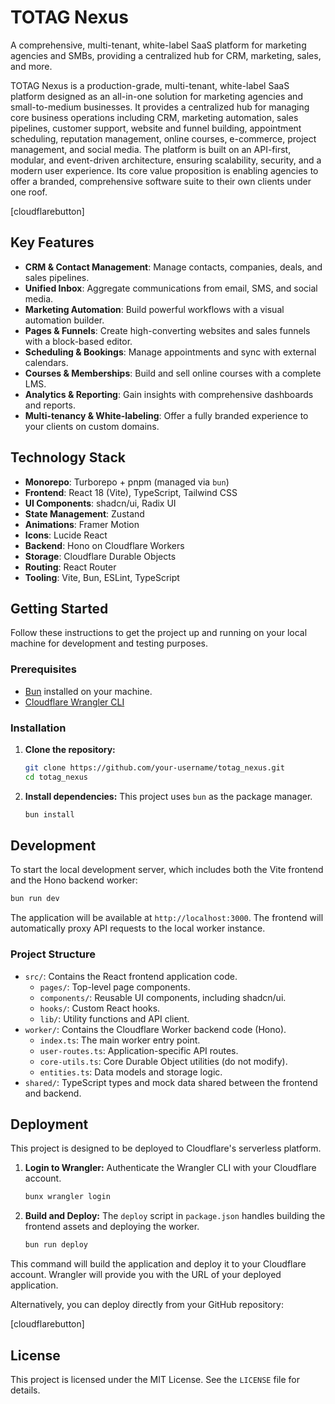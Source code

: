 # TOTAG Nexus

A comprehensive, multi-tenant, white-label SaaS platform for marketing agencies and SMBs, providing a centralized hub for CRM, marketing, sales, and more.

TOTAG Nexus is a production-grade, multi-tenant, white-label SaaS platform designed as an all-in-one solution for marketing agencies and small-to-medium businesses. It provides a centralized hub for managing core business operations including CRM, marketing automation, sales pipelines, customer support, website and funnel building, appointment scheduling, reputation management, online courses, e-commerce, project management, and social media. The platform is built on an API-first, modular, and event-driven architecture, ensuring scalability, security, and a modern user experience. Its core value proposition is enabling agencies to offer a branded, comprehensive software suite to their own clients under one roof.

[cloudflarebutton]

## Key Features

-   **CRM & Contact Management**: Manage contacts, companies, deals, and sales pipelines.
-   **Unified Inbox**: Aggregate communications from email, SMS, and social media.
-   **Marketing Automation**: Build powerful workflows with a visual automation builder.
-   **Pages & Funnels**: Create high-converting websites and sales funnels with a block-based editor.
-   **Scheduling & Bookings**: Manage appointments and sync with external calendars.
-   **Courses & Memberships**: Build and sell online courses with a complete LMS.
-   **Analytics & Reporting**: Gain insights with comprehensive dashboards and reports.
-   **Multi-tenancy & White-labeling**: Offer a fully branded experience to your clients on custom domains.

## Technology Stack

-   **Monorepo**: Turborepo + pnpm (managed via `bun`)
-   **Frontend**: React 18 (Vite), TypeScript, Tailwind CSS
-   **UI Components**: shadcn/ui, Radix UI
-   **State Management**: Zustand
-   **Animations**: Framer Motion
-   **Icons**: Lucide React
-   **Backend**: Hono on Cloudflare Workers
-   **Storage**: Cloudflare Durable Objects
-   **Routing**: React Router
-   **Tooling**: Vite, Bun, ESLint, TypeScript

## Getting Started

Follow these instructions to get the project up and running on your local machine for development and testing purposes.

### Prerequisites

-   [Bun](https://bun.sh/) installed on your machine.
-   [Cloudflare Wrangler CLI](https://developers.cloudflare.com/workers/wrangler/install-and-update/)

### Installation

1.  **Clone the repository:**
    ```sh
    git clone https://github.com/your-username/totag_nexus.git
    cd totag_nexus
    ```

2.  **Install dependencies:**
    This project uses `bun` as the package manager.
    ```sh
    bun install
    ```

## Development

To start the local development server, which includes both the Vite frontend and the Hono backend worker:

```sh
bun run dev
```

The application will be available at `http://localhost:3000`. The frontend will automatically proxy API requests to the local worker instance.

### Project Structure

-   `src/`: Contains the React frontend application code.
    -   `pages/`: Top-level page components.
    -   `components/`: Reusable UI components, including shadcn/ui.
    -   `hooks/`: Custom React hooks.
    -   `lib/`: Utility functions and API client.
-   `worker/`: Contains the Cloudflare Worker backend code (Hono).
    -   `index.ts`: The main worker entry point.
    -   `user-routes.ts`: Application-specific API routes.
    -   `core-utils.ts`: Core Durable Object utilities (do not modify).
    -   `entities.ts`: Data models and storage logic.
-   `shared/`: TypeScript types and mock data shared between the frontend and backend.

## Deployment

This project is designed to be deployed to Cloudflare's serverless platform.

1.  **Login to Wrangler:**
    Authenticate the Wrangler CLI with your Cloudflare account.
    ```sh
    bunx wrangler login
    ```

2.  **Build and Deploy:**
    The `deploy` script in `package.json` handles building the frontend assets and deploying the worker.
    ```sh
    bun run deploy
    ```

This command will build the application and deploy it to your Cloudflare account. Wrangler will provide you with the URL of your deployed application.

Alternatively, you can deploy directly from your GitHub repository:

[cloudflarebutton]

## License

This project is licensed under the MIT License. See the `LICENSE` file for details.
